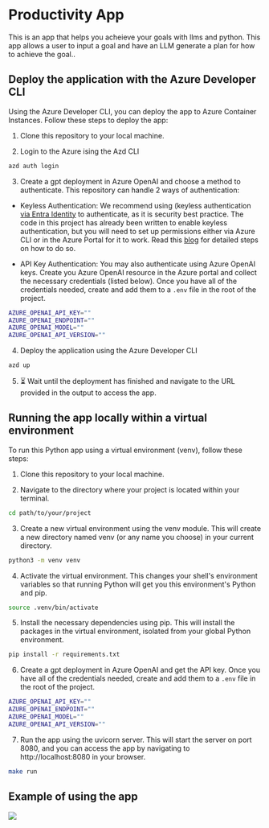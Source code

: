 # Productivity App
This is an app that helps you acheieve your goals with llms and python. This app allows a user to input a goal and have an LLM generate a plan for how to achieve the goal..

## Deploy the application with the Azure Developer CLI
Using the Azure Developer CLI, you can deploy the app to Azure Container Instances. Follow these steps to deploy the app:

1) Clone this repository to your local machine.

2) Login to the Azure ising the Azd CLI

```bash
azd auth login
```

3) Create a gpt deployment in Azure OpenAI and choose a method to authenticate.
   This repository can handle 2 ways of authentication: 
- Keyless Authentication: We recommend using (keyless authentication [via Entra Identity](https://learn.microsoft.com/en-us/azure/ai-services/openai/how-to/managed-identity) to authenticate, as it is security best practice. The code in this project has already been written to enable keyless authentication, but you will need to set up permissions either via Azure CLI or in the Azure Portal for it to work. Read this [blog](https://techcommunity.microsoft.com/t5/microsoft-developer-community/using-keyless-authentication-with-azure-openai/ba-p/4111521) for detailed steps on how to do so. 

- API Key Authentication: You may also authenticate using Azure OpenAI keys. Create you Azure OpenAI resource in the Azure portal and collect the necessary credentials (listed below). Once you have all of the credentials needed, create and add them to a `.env` file in the root of the project.

```bash
AZURE_OPENAI_API_KEY=""
AZURE_OPENAI_ENDPOINT=""
AZURE_OPENAI_MODEL=""
AZURE_OPENAI_API_VERSION=""
```

4) Deploy the application using the Azure Developer CLI

```bash
azd up
```

5) ⏳ Wait until the deployment has finished and navigate to the URL provided in the output to access the app.

## Running the app locally within a virtual environment
To run this Python app using a virtual environment (venv), follow these steps:

1) Clone this repository to your local machine.

2) Navigate to the directory where your project is located within your terminal.

```bash
cd path/to/your/project
```

3) Create a new virtual environment using the venv module. This will create a new directory named venv (or any name you choose) in your current directory.

```bash
python3 -m venv venv
```

4) Activate the virtual environment. This changes your shell's environment variables so that running Python will get you this environment's Python and pip.

```bash
source .venv/bin/activate
```

5) Install the necessary dependencies using pip. This will install the packages in the virtual environment, isolated from your global Python environment.

```bash
pip install -r requirements.txt
```

6) Create a gpt deployment in Azure OpenAI and get the API key. Once you have all of the credentials needed, create and add them to a `.env` file in the root of the project.

```bash
AZURE_OPENAI_API_KEY=""
AZURE_OPENAI_ENDPOINT=""
AZURE_OPENAI_MODEL=""
AZURE_OPENAI_API_VERSION=""
```

7) Run the app using the uvicorn server. This will start the server on port 8080, and you can access the app by navigating to http://localhost:8080 in your browser.

```bash
make run
```

## Example of using the app 

![](https://github.com/marlenezw/galaxy_productivity_app/blob/main/goal_example.png)



